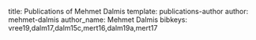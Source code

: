 title: Publications of Mehmet Dalmis
template: publications-author
author: mehmet-dalmis
author_name: Mehmet Dalmis
bibkeys: vree19,dalm17,dalm15c,mert16,dalm19a,mert17